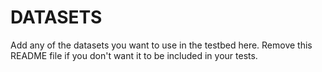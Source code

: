 # DATASETS
Add any of the datasets you want to use in the testbed here.
Remove this README file if you don't want it to be included in your tests.
